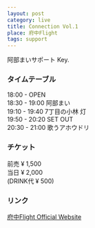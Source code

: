 ```yaml
---
layout: post
category: live
title: Connection Vol.1
place: 府中Flight
tags: support
---
```


阿部まいサポート Key.

### タイムテーブル

18:00 - OPEN  
18:30 - 19:00 阿部まい  
19:10 - 19:40 7丁目の小林 灯  
19:50 - 20:20 SET OUT  
20:30 - 21:00 歌うアホウドリ  

### チケット

前売 &yen; 1,500  
当日 &yen; 2,000  
(DRINK代 &yen; 500)

### リンク
<a href="http://www.flight1990.jp/" target="_blank">府中Flight Official Website <i class="fa fa-external-link-square"></i></a>